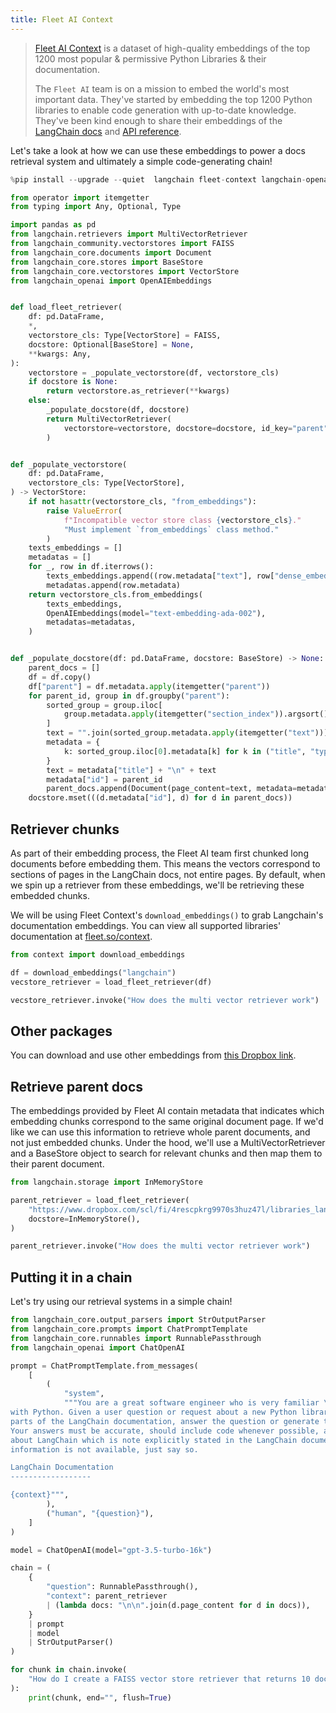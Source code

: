 ```yaml
---
title: Fleet AI Context
---
```


>[Fleet AI Context](https://www.fleet.so/context) is a dataset of high-quality embeddings of the top 1200 most popular & permissive Python Libraries & their documentation.
>
>The `Fleet AI` team is on a mission to embed the world's most important data. They've started by embedding the top 1200 Python libraries to enable code generation with up-to-date knowledge. They've been kind enough to share their embeddings of the [LangChain docs](/docs/introduction) and [API reference](https://python.langchain.com/api_reference/).

Let's take a look at how we can use these embeddings to power a docs retrieval system and ultimately a simple code-generating chain!

```python
%pip install --upgrade --quiet  langchain fleet-context langchain-openai pandas faiss-cpu # faiss-gpu for CUDA supported GPU
```

```python
from operator import itemgetter
from typing import Any, Optional, Type

import pandas as pd
from langchain.retrievers import MultiVectorRetriever
from langchain_community.vectorstores import FAISS
from langchain_core.documents import Document
from langchain_core.stores import BaseStore
from langchain_core.vectorstores import VectorStore
from langchain_openai import OpenAIEmbeddings


def load_fleet_retriever(
    df: pd.DataFrame,
    *,
    vectorstore_cls: Type[VectorStore] = FAISS,
    docstore: Optional[BaseStore] = None,
    **kwargs: Any,
):
    vectorstore = _populate_vectorstore(df, vectorstore_cls)
    if docstore is None:
        return vectorstore.as_retriever(**kwargs)
    else:
        _populate_docstore(df, docstore)
        return MultiVectorRetriever(
            vectorstore=vectorstore, docstore=docstore, id_key="parent", **kwargs
        )


def _populate_vectorstore(
    df: pd.DataFrame,
    vectorstore_cls: Type[VectorStore],
) -> VectorStore:
    if not hasattr(vectorstore_cls, "from_embeddings"):
        raise ValueError(
            f"Incompatible vector store class {vectorstore_cls}."
            "Must implement `from_embeddings` class method."
        )
    texts_embeddings = []
    metadatas = []
    for _, row in df.iterrows():
        texts_embeddings.append((row.metadata["text"], row["dense_embeddings"]))
        metadatas.append(row.metadata)
    return vectorstore_cls.from_embeddings(
        texts_embeddings,
        OpenAIEmbeddings(model="text-embedding-ada-002"),
        metadatas=metadatas,
    )


def _populate_docstore(df: pd.DataFrame, docstore: BaseStore) -> None:
    parent_docs = []
    df = df.copy()
    df["parent"] = df.metadata.apply(itemgetter("parent"))
    for parent_id, group in df.groupby("parent"):
        sorted_group = group.iloc[
            group.metadata.apply(itemgetter("section_index")).argsort()
        ]
        text = "".join(sorted_group.metadata.apply(itemgetter("text")))
        metadata = {
            k: sorted_group.iloc[0].metadata[k] for k in ("title", "type", "url")
        }
        text = metadata["title"] + "\n" + text
        metadata["id"] = parent_id
        parent_docs.append(Document(page_content=text, metadata=metadata))
    docstore.mset(((d.metadata["id"], d) for d in parent_docs))
```

## Retriever chunks

As part of their embedding process, the Fleet AI team first chunked long documents before embedding them. This means the vectors correspond to sections of pages in the LangChain docs, not entire pages. By default, when we spin up a retriever from these embeddings, we'll be retrieving these embedded chunks.

We will be using Fleet Context's `download_embeddings()` to grab Langchain's documentation embeddings. You can view all supported libraries' documentation at [fleet.so/context](https://fleet.so/context).

```python
from context import download_embeddings

df = download_embeddings("langchain")
vecstore_retriever = load_fleet_retriever(df)
```

```python
vecstore_retriever.invoke("How does the multi vector retriever work")
```

## Other packages

You can download and use other embeddings from [this Dropbox link](https://www.dropbox.com/scl/fo/54t2e7fogtixo58pnlyub/h?rlkey=tne16wkssgf01jor0p1iqg6p9&dl=0).

## Retrieve parent docs

The embeddings provided by Fleet AI contain metadata that indicates which embedding chunks correspond to the same original document page. If we'd like we can use this information to retrieve whole parent documents, and not just embedded chunks. Under the hood, we'll use a MultiVectorRetriever and a BaseStore object to search for relevant chunks and then map them to their parent document.

```python
from langchain.storage import InMemoryStore

parent_retriever = load_fleet_retriever(
    "https://www.dropbox.com/scl/fi/4rescpkrg9970s3huz47l/libraries_langchain_release.parquet?rlkey=283knw4wamezfwiidgpgptkep&dl=1",
    docstore=InMemoryStore(),
)
```

```python
parent_retriever.invoke("How does the multi vector retriever work")
```

## Putting it in a chain

Let's try using our retrieval systems in a simple chain!

```python
from langchain_core.output_parsers import StrOutputParser
from langchain_core.prompts import ChatPromptTemplate
from langchain_core.runnables import RunnablePassthrough
from langchain_openai import ChatOpenAI

prompt = ChatPromptTemplate.from_messages(
    [
        (
            "system",
            """You are a great software engineer who is very familiar \
with Python. Given a user question or request about a new Python library called LangChain and \
parts of the LangChain documentation, answer the question or generate the requested code. \
Your answers must be accurate, should include code whenever possible, and should assume anything \
about LangChain which is note explicitly stated in the LangChain documentation. If the required \
information is not available, just say so.

LangChain Documentation
------------------

{context}""",
        ),
        ("human", "{question}"),
    ]
)

model = ChatOpenAI(model="gpt-3.5-turbo-16k")

chain = (
    {
        "question": RunnablePassthrough(),
        "context": parent_retriever
        | (lambda docs: "\n\n".join(d.page_content for d in docs)),
    }
    | prompt
    | model
    | StrOutputParser()
)
```

```python
for chunk in chain.invoke(
    "How do I create a FAISS vector store retriever that returns 10 documents per search query"
):
    print(chunk, end="", flush=True)
```
